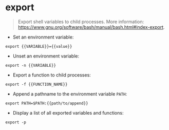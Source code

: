 # export

> Export shell variables to child processes.
> More information: <https://www.gnu.org/software/bash/manual/bash.html#index-export>.

- Set an environment variable:

`export {{VARIABLE}}={{value}}`

- Unset an environment variable:

`export -n {{VARIABLE}}`

- Export a function to child processes:

`export -f {{FUNCTION_NAME}}`

- Append a pathname to the environment variable `PATH`:

`export PATH=$PATH:{{path/to/append}}`

- Display a list of all exported variables and functions:

`export -p`
